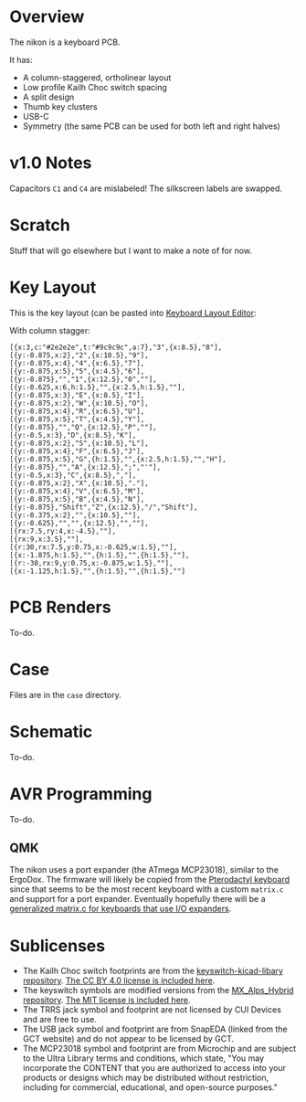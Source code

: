 # Overview

The nikon is a keyboard PCB.

It has:

* A column-staggered, ortholinear layout
* Low profile Kailh Choc switch spacing
* A split design
* Thumb key clusters
* USB-C
* Symmetry (the same PCB can be used for both left and right halves)

# v1.0 Notes

Capacitors `C1` and `C4` are mislabeled! The silkscreen labels are swapped.

# Scratch

Stuff that will go elsewhere but I want to make a note of for now.

# Key Layout

This is the key layout (can be pasted into [Keyboard Layout Editor](http://www.keyboard-layout-editor.com/):

With column stagger:

```
[{x:3,c:"#2e2e2e",t:"#9c9c9c",a:7},"3",{x:8.5},"8"],
[{y:-0.875,x:2},"2",{x:10.5},"9"],
[{y:-0.875,x:4},"4",{x:6.5},"7"],
[{y:-0.875,x:5},"5",{x:4.5},"6"],
[{y:-0.875},"","1",{x:12.5},"0",""],
[{y:-0.625,x:6,h:1.5},"",{x:2.5,h:1.5},""],
[{y:-0.875,x:3},"E",{x:8.5},"I"],
[{y:-0.875,x:2},"W",{x:10.5},"O"],
[{y:-0.875,x:4},"R",{x:6.5},"U"],
[{y:-0.875,x:5},"T",{x:4.5},"Y"],
[{y:-0.875},"","Q",{x:12.5},"P",""],
[{y:-0.5,x:3},"D",{x:8.5},"K"],
[{y:-0.875,x:2},"S",{x:10.5},"L"],
[{y:-0.875,x:4},"F",{x:6.5},"J"],
[{y:-0.875,x:5},"G",{h:1.5},"",{x:2.5,h:1.5},"","H"],
[{y:-0.875},"","A",{x:12.5},";","'"],
[{y:-0.5,x:3},"C",{x:8.5},","],
[{y:-0.875,x:2},"X",{x:10.5},"."],
[{y:-0.875,x:4},"V",{x:6.5},"M"],
[{y:-0.875,x:5},"B",{x:4.5},"N"],
[{y:-0.875},"Shift","Z",{x:12.5},"/","Shift"],
[{y:-0.375,x:2},"",{x:10.5},""],
[{y:-0.625},"","",{x:12.5},"",""],
[{rx:7.5,ry:4,x:-4.5},""],
[{rx:9,x:3.5},""],
[{r:30,rx:7.5,y:0.75,x:-0.625,w:1.5},""],
[{x:-1.875,h:1.5},"",{h:1.5},"",{h:1.5},""],
[{r:-30,rx:9,y:0.75,x:-0.875,w:1.5},""],
[{x:-1.125,h:1.5},"",{h:1.5},"",{h:1.5},""]
```

# PCB Renders

To-do.

# Case

Files are in the `case` directory.

# Schematic

To-do.

# AVR Programming

To-do.

## QMK

The nikon uses a port expander (the ATmega MCP23018), similar to the ErgoDox. The firmware will likely be copied from the [Pterodactyl keyboard](https://github.com/qmk/qmk_firmware/tree/master/keyboards/handwired/pterodactyl) since that seems to be the most recent keyboard with a custom `matrix.c` and support for a port expander. Eventually hopefully there will be a [generalized matrix.c for keyboards that use I/O expanders](https://github.com/qmk/qmk_firmware/issues/2065).

# Sublicenses

* The Kailh Choc switch footprints are from the [keyswitch-kicad-libary repository](https://github.com/perigoso/keyswitch-kicad-library). [The CC BY 4.0 license is included here](LICENSE.keyswitch-kicad-library).
* The keyswitch symbols are modified versions from the [MX_Alps_Hybrid repository](https://github.com/ai03-2725/MX_Alps_Hybrid). [The MIT license is included here](LICENSE.MX_Alps_Hybrid).
* The TRRS jack symbol and footprint are not licensed by CUI Devices and are free to use.
* The USB jack symbol and footprint are from SnapEDA (linked from the GCT website) and do not appear to be licensed by GCT.
* The MCP23018 symbol and footprint are from Microchip and are subject to the Ultra Library terms and conditions, which state, "You may incorporate the CONTENT that you are authorized to access into your products or designs which may be distributed without restriction, including for commercial, educational, and open-source purposes."
